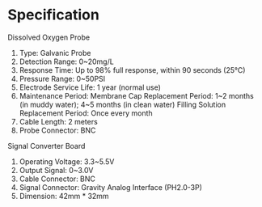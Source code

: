 ---
---

# Specification

Dissolved Oxygen Probe
1. Type: Galvanic Probe
2. Detection Range: 0~20mg/L
3. Response Time: Up to 98% full response, within 90 seconds (25℃)
4. Pressure Range: 0~50PSI
5. Electrode Service Life: 1 year (normal use)
6. Maintenance Period: Membrane Cap Replacement Period: 1~2 months (in muddy water); 4~5 months (in clean water) Filling Solution Replacement Period: Once every month
7. Cable Length: 2 meters
8. Probe Connector: BNC

Signal Converter Board
1. Operating Voltage: 3.3~5.5V
2. Output Signal: 0~3.0V
3. Cable Connector: BNC
4. Signal Connector: Gravity Analog Interface (PH2.0-3P)
5. Dimension: 42mm * 32mm
